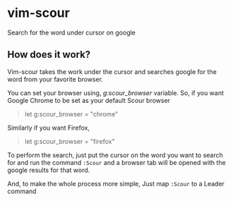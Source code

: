 # vim-scour
Search for the word under cursor on google

## How does it work?
Vim-scour takes the work under the cursor and searches google for the word from your favorite browser.

You can set your browser using, *g:scour_browser* variable.
So, if you want Google Chrome to be set as your default Scour browser
> let g:scour_browser = "chrome"

Similarly if you want Firefox, 
> let g:scour_browser = "firefox"

To perform the search, just put the cursor on the word you want to search for and run the command `:Scour` and a browser tab will be opened with the google results for that word. 

And, to make the whole process more simple, Just map `:Scour` to a Leader command
